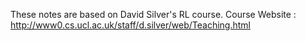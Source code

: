 These notes are based on David Silver's RL course.
Course Website : http://www0.cs.ucl.ac.uk/staff/d.silver/web/Teaching.html
